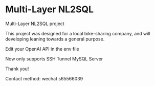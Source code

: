 # Multi-Layer NL2SQL
Multi-Layer NL2SQL project

This project was designed for a local bike-sharing company, and will developing leaning towards a general purpose.

Edit your OpenAI API in the env file

Now only supports SSH Tunnel MySQL Server

Thank you!

Contact method: wechat s65566039
